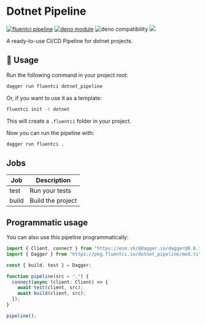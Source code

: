 # Dotnet Pipeline

[![fluentci pipeline](https://img.shields.io/badge/dynamic/json?label=pkg.fluentci.io&labelColor=%23000&color=%23460cf1&url=https%3A%2F%2Fapi.fluentci.io%2Fv1%2Fpipeline%2Fdotnet_pipeline&query=%24.version)](https://pkg.fluentci.io/dotnet_pipeline)
[![deno module](https://shield.deno.dev/x/dotnet_pipeline)](https://deno.land/x/dotnet_pipeline)
![deno compatibility](https://shield.deno.dev/deno/^1.34)
[![](https://img.shields.io/codecov/c/gh/fluent-ci-templates/dotnet-pipeline)](https://codecov.io/gh/fluent-ci-templates/dotnet-pipeline)

A ready-to-use CI/CD Pipeline for dotnet projects.


## 🚀 Usage

Run the following command in your project root:

```bash
dagger run fluentci dotnet_pipeline
```

Or, if you want to use it as a template:

```bash
fluentci init -t dotnet
```

This will create a `.fluentci` folder in your project.

Now you can run the pipeline with:

```bash
dagger run fluentci .
```

## Jobs

| Job   | Description       |
| ----- | ----------------- |
| test  | Run your tests    |
| build | Build the project |

## Programmatic usage

You can also use this pipeline programmatically:

```ts
import { Client, connect } from "https://esm.sh/@dagger.io/dagger@0.8.1";
import { Dagger } from "https://pkg.fluentci.io/dotnet_pipeline/mod.ts";

const { build, test } = Dagger;

function pipeline(src = ".") {
  connect(async (client: Client) => {
    await test(client, src);
    await build(client, src);
  });
}

pipeline();
```

